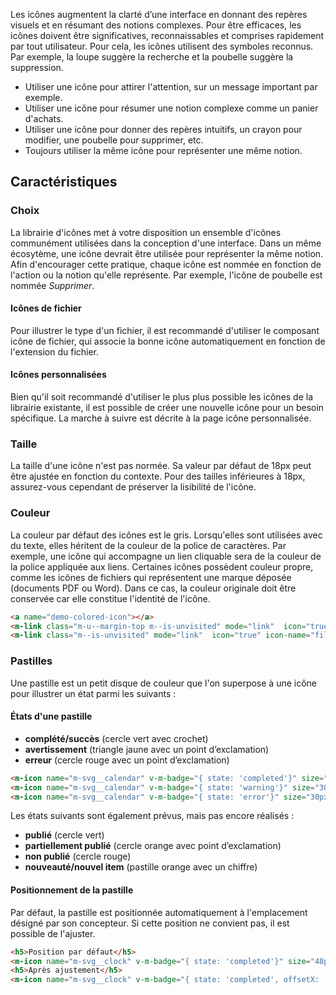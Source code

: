 Les icônes augmentent la clarté d’une interface en donnant des repères visuels et en résumant des notions complexes. Pour être efficaces, les icônes doivent être significatives, reconnaissables et comprises rapidement par tout utilisateur. Pour cela, les icônes utilisent des symboles reconnus. Par exemple, la loupe suggère la recherche et la poubelle suggère la suppression.

<modul-do>
    <ul>
        <li>Utiliser une icône pour attirer l'attention, sur un message important par exemple.</li>
        <li>Utiliser une icône pour résumer une notion complexe comme un panier d'achats.</li>
        <li>Utiliser une icône pour donner des repères intuitifs, un crayon pour modifier, une poubelle pour supprimer, etc.</li>
        <li>Toujours utiliser la même icône pour représenter une même notion.</li>
    </ul>
</modul-do>

## Caractéristiques

### Choix
La <m-link :url="{name :'router:standards-ui-iconography-icons'}" >librairie d'icônes</m-link> met à votre disposition un ensemble d'icônes communément utilisées dans la conception d'une interface. Dans un même écosytème, une icône devrait être utilisée pour représenter la même notion. Afin d'encourager cette pratique, chaque icône est nommée en fonction de l'action ou la notion qu'elle représente. Par exemple, l'icône de poubelle est nommée <em>Supprimer</em>.

#### Icônes de fichier
Pour illustrer le type d'un fichier, il est recommandé d'utiliser le composant <modul-go url="icone-de-fichier">icône de fichier</modul-go>, qui associe la bonne icône automatiquement en fonction de l'extension du fichier.

#### Icônes personnalisées
Bien qu'il soit recommandé d'utiliser le plus plus possible les icônes de <m-link :url="{name :'router:standards-ui-iconography-icons'}" >la librairie existante</m-link>, il est possible de créer une nouvelle icône pour un besoin spécifique. La marche à suivre est décrite à la page <m-link :url="{name :'router:standards-ui-iconography-documentation'}" >icône personnalisée</m-link>.

### Taille
La taille d'une icône n'est pas normée. Sa valeur par défaut de 18px peut être ajustée en fonction du contexte. Pour des tailles inférieures à 18px, assurez-vous cependant de préserver la lisibilité de l'icône.

### Couleur
La couleur par défaut des icônes est le gris. Lorsqu'elles sont utilisées avec du texte, elles héritent de la couleur de la police de caractères. Par exemple, une icône qui accompagne un lien cliquable sera de la couleur de la police appliquée aux liens. Certaines icônes possèdent couleur propre, comme les icônes de fichiers qui représentent une marque déposée (documents PDF ou Word). Dans ce cas, la couleur originale doit être conservée car elle constitue l'identité de l'icône.

<modul-demo>

```html
<a name="demo-colored-icon"></a>
<m-link class="m-u--margin-top m--is-unvisited" mode="link"  icon="true" icon-name="file-audio" iconPosition="left" icon-size="24px" url="#demo-colored-icon">Balado de la semaine 2</m-link><br/>
<m-link class="m--is-unvisited" mode="link"  icon="true" icon-name="file-pdf" iconPosition="left" icon-size="24px"url="#demo-colored-icon">Règlement des études</m-link><br/>

```
</modul-demo>

### Pastilles
Une pastille est un petit disque de couleur que l'on superpose à une icône pour illustrer un état parmi les suivants&nbsp;:

#### États d'une pastille
* **complété/succès** (cercle vert avec crochet)
* **avertissement** (triangle jaune avec un point d’exclamation)
* **erreur** (cercle rouge avec un point d’exclamation)

<modul-demo>

```html
<m-icon name="m-svg__calendar" v-m-badge="{ state: 'completed'}" size="30px"></m-icon>
<m-icon name="m-svg__calendar" v-m-badge="{ state: 'warning'}" size="30px" class="m-u--margin-left"></m-icon>
<m-icon name="m-svg__calendar" v-m-badge="{ state: 'error'}" size="30px" class="m-u--margin-left"></m-icon>

```

</modul-demo>

Les états suivants sont également prévus, mais pas encore réalisés&nbsp;:

* **publié** (cercle vert)
* **partiellement publié** (cercle orange avec point d’exclamation)
* **non publié** (cercle rouge)
* **nouveauté/nouvel item** (pastille orange avec un chiffre)

#### Positionnement de la pastille
Par défaut, la pastille est positionnée automatiquement à l'emplacement désigné par son concepteur. Si cette position ne convient pas, il est possible de l'ajuster.

<modul-demo>

```html
<h5>Position par défaut</h5>
<m-icon name="m-svg__clock" v-m-badge="{ state: 'completed'}" size="48px"></m-icon>
<h5>Après ajustement</h5>
<m-icon name="m-svg__clock" v-m-badge="{ state: 'completed', offsetX: '-4px', offsetY: '-2px'}" size="48px"></m-icon>

```

</modul-demo>
